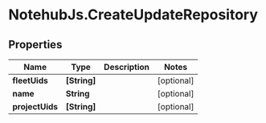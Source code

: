 # NotehubJs.CreateUpdateRepository

## Properties

| Name            | Type         | Description | Notes      |
| --------------- | ------------ | ----------- | ---------- |
| **fleetUids**   | **[String]** |             | [optional] |
| **name**        | **String**   |             | [optional] |
| **projectUids** | **[String]** |             | [optional] |
